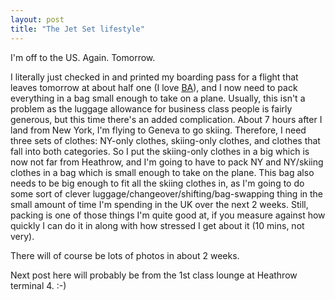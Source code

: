 ```yaml
---
layout: post
title: "The Jet Set lifestyle"
---
```

I'm off to the US. Again. Tomorrow.

I literally just checked in and printed my boarding pass for a flight that
leaves tomorrow at about half one (I love [BA][1]), and I now need to pack
everything in a bag small enough to take on a plane. Usually, this isn't a
problem as the luggage allowance for business class people is fairly generous,
but this time there's an added complication. About 7 hours after I land from
New York, I'm flying to Geneva to go skiing. Therefore, I need three sets of
clothes: NY-only clothes, skiing-only clothes, and clothes that fall into both
categories. So I put the skiing-only clothes in a big which is now not far
from Heathrow, and I'm going to have to pack NY and NY/skiing clothes in a bag
which is small enough to take on the plane. This bag also needs to be big
enough to fit all the skiing clothes in, as I'm going to do some sort of
clever luggage/changeover/shifting/bag-swapping thing in the small amount of
time I'm spending in the UK over the next 2 weeks. Still, packing is one of
those things I'm quite good at, if you measure against how quickly I can do it
in along with how stressed I get about it (10 mins, not very).

There will of course be lots of photos in about 2 weeks.

Next post here will probably be from the 1st class lounge at Heathrow terminal
4. :-)

   [1]: http://www.ba.com
